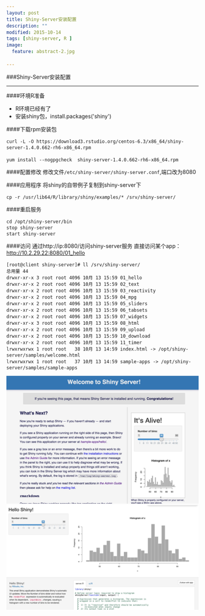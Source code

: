 ```yaml
---
layout: post
title: Shiny-Server安装配置
description: ""
modified: 2015-10-14
tags: [shiny-server, R ]
image:
  feature: abstract-2.jpg

---
```


###Shiny-Server安装配置
- - -
####环境R准备

* R环境已经有了
* 安装shiny包，install.packages('shiny')

####下载rpm安装包

~~~
curl -L -O https://download3.rstudio.org/centos-6.3/x86_64/shiny-server-1.4.0.662-rh6-x86_64.rpm

yum install --nogpgcheck  shiny-server-1.4.0.662-rh6-x86_64.rpm
~~~

####配置修改
修改文件`/etc/shiny-server/shiny-server.conf`,端口改为8080

####应用程序
将shiny的自带例子复制到shiny-server下

~~~
cp -r /usr/lib64/R/library/shiny/examples/* /srv/shiny-server/
~~~

####重启服务

~~~
cd /opt/shiny-server/bin
stop shiny-server
start shiny-server
~~~

####访问
通过http://ip:8080/访问shiny-server服务
直接访问某个app：http://10.2.29.22:8080/01_hello

~~~
[root@client shiny-server]# ll /srv/shiny-server/
总用量 44
drwxr-xr-x 3 root root 4096 10月 13 15:59 01_hello
drwxr-xr-x 2 root root 4096 10月 13 15:59 02_text
drwxr-xr-x 2 root root 4096 10月 13 15:59 03_reactivity
drwxr-xr-x 2 root root 4096 10月 13 15:59 04_mpg
drwxr-xr-x 2 root root 4096 10月 13 15:59 05_sliders
drwxr-xr-x 2 root root 4096 10月 13 15:59 06_tabsets
drwxr-xr-x 2 root root 4096 10月 13 15:59 07_widgets
drwxr-xr-x 3 root root 4096 10月 13 15:59 08_html
drwxr-xr-x 2 root root 4096 10月 13 15:59 09_upload
drwxr-xr-x 2 root root 4096 10月 13 15:59 10_download
drwxr-xr-x 2 root root 4096 10月 13 15:59 11_timer
lrwxrwxrwx 1 root root   38 10月 13 14:59 index.html -> /opt/shiny-server/samples/welcome.html
lrwxrwxrwx 1 root root   37 10月 13 14:59 sample-apps -> /opt/shiny-server/samples/sample-apps
~~~ 

![shiny-server](/images/shiny-server.png)
![shiny-server-01-hello](/images/shiny-server-hello.png)